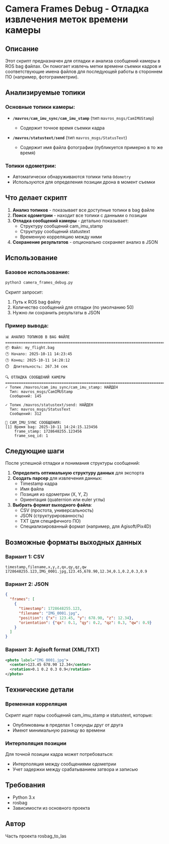 # Camera Frames Debug - Отладка извлечения меток времени камеры

## Описание

Этот скрипт предназначен для отладки и анализа сообщений камеры в ROS bag файлах. 
Он помогает извлечь метки времени съемки кадров и соответствующие имена файлов для 
последующей работы в стороннем ПО (например, фотограмметрии).

## Анализируемые топики

### Основные топики камеры:
- **`/mavros/cam_imu_sync/cam_imu_stamp`** (тип `mavros_msgs/CamIMUStamp`)
  - Содержит точное время съемки кадра
  
- **`/mavros/statustext/send`** (тип `mavros_msgs/StatusText`)
  - Содержит имя файла фотографии (публикуется примерно в то же время)

### Топики одометрии:
- Автоматически обнаруживаются топики типа `Odometry`
- Используются для определения позиции дрона в момент съемки

## Что делает скрипт

1. **Анализ топиков** - показывает все доступные топики в bag файле
2. **Поиск одометрии** - находит все топики с данными о позиции
3. **Отладка сообщений камеры** - детально показывает:
   - Структуру сообщений cam_imu_stamp
   - Структуру сообщений statustext
   - Временную корреляцию между ними
4. **Сохранение результатов** - опционально сохраняет анализ в JSON

## Использование

### Базовое использование:

```bash
python3 camera_frames_debug.py
```

Скрипт запросит:
1. Путь к ROS bag файлу
2. Количество сообщений для отладки (по умолчанию 50)
3. Нужно ли сохранить результаты в JSON

### Пример вывода:

```
📊 АНАЛИЗ ТОПИКОВ В BAG ФАЙЛЕ
================================================================================
📦 Файл: my_flight.bag
🕐 Начало: 2025-10-11 14:23:45
🕑 Конец: 2025-10-11 14:28:12
⏱️  Длительность: 267.34 сек

🔍 ОТЛАДКА СООБЩЕНИЙ КАМЕРЫ
================================================================================
✓ Топик /mavros/cam_imu_sync/cam_imu_stamp: НАЙДЕН
  Тип: mavros_msgs/CamIMUStamp
  Сообщений: 145

✓ Топик /mavros/statustext/send: НАЙДЕН
  Тип: mavros_msgs/StatusText
  Сообщений: 312

📸 CAM_IMU_SYNC СООБЩЕНИЯ:
[1] Время bag: 2025-10-11 14:24:15.123456
    frame_stamp: 1728648255.123456
    frame_seq_id: 1
```

## Следующие шаги

После успешной отладки и понимания структуры сообщений:

1. **Определить оптимальную структуру данных** для экспорта
2. **Создать парсер** для извлечения данных:
   - Timestamp кадра
   - Имя файла
   - Позиция из одометрии (X, Y, Z)
   - Ориентация (quaternion или euler углы)
3. **Выбрать формат выходного файла**:
   - CSV (простота, универсальность)
   - JSON (структурированность)
   - TXT (для специфичного ПО)
   - Специализированный формат (например, для Agisoft/Pix4D)

## Возможные форматы выходных данных

### Вариант 1: CSV
```csv
timestamp,filename,x,y,z,qx,qy,qz,qw
1728648255.123,IMG_0001.jpg,123.45,678.90,12.34,0.1,0.2,0.3,0.9
```

### Вариант 2: JSON
```json
{
  "frames": [
    {
      "timestamp": 1728648255.123,
      "filename": "IMG_0001.jpg",
      "position": {"x": 123.45, "y": 678.90, "z": 12.34},
      "orientation": {"qx": 0.1, "qy": 0.2, "qz": 0.3, "qw": 0.9}
    }
  ]
}
```

### Вариант 3: Agisoft format (XML/TXT)
```xml
<photo label="IMG_0001.jpg">
  <center>123.45 678.90 12.34</center>
  <rotation>0.1 0.2 0.3 0.9</rotation>
</photo>
```

## Технические детали

### Временная корреляция
Скрипт ищет пары сообщений cam_imu_stamp и statustext, которые:
- Опубликованы в пределах 1 секунды друг от друга
- Имеют минимальную разницу во времени

### Интерполяция позиции
Для точной позиции кадра может потребоваться:
- Интерполяция между сообщениями одометрии
- Учет задержки между срабатыванием затвора и записью

## Требования

- Python 3.x
- rosbag
- Зависимости из основного проекта

## Автор

Часть проекта rosbag_to_las
